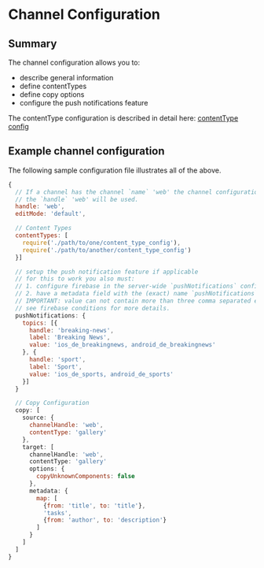 # Channel Configuration

## Summary

The channel configuration allows you to:

- describe general information
- define contentTypes
- define copy options
- configure the push notifications feature

The contentType configuration is described in detail here: [contentType config](./content-type-config.md)


## Example channel configuration

The following sample configuration file illustrates all of the above.
```js
{
  // If a channel has the channel `name` 'web' the channel configuration with
  // the `handle` 'web' will be used.
  handle: 'web',
  editMode: 'default',

  // Content Types
  contentTypes: [
    require('./path/to/one/content_type_config'),
    require('./path/to/another/content_type_config')
  }]

  // setup the push notification feature if applicable
  // for this to work you also must:
  // 1. configure firebase in the server-wide `pushNotifications` configuration
  // 2. have a metadata field with the (exact) name `pushNotifications`
  // IMPORTANT: value can not contain more than three comma separated entries
  // see firebase conditions for more details.
  pushNotifications: {
    topics: [{
      handle: 'breaking-news',
      label: 'Breaking News',
      value: 'ios_de_breakingnews, android_de_breakingnews'
    }, {
      handle: 'sport',
      label: 'Sport',
      value: 'ios_de_sports, android_de_sports'
    }]
  }

  // Copy Configuration
  copy: [
    source: {
      channelHandle: 'web',
      contentType: 'gallery'
    },
    target: [
      channelHandle: 'web',
      contentType: 'gallery'
      options: {
        copyUnknownComponents: false
      },
      metadata: {
        map: [
          {from: 'title', to: 'title'},
          'tasks',
          {from: 'author', to: 'description'}
        ]
      }
    ]
  ]
}
```
